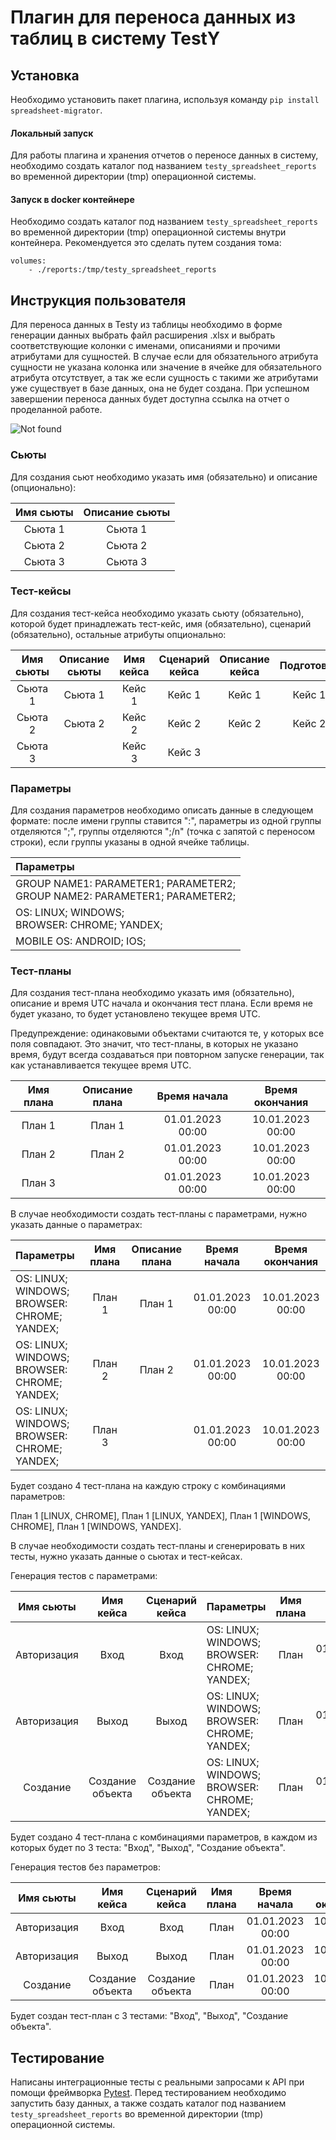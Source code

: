 # Плагин для переноса данных из таблиц в систему TestY

## Установка
Необходимо установить пакет плагина, используя команду `pip install spreadsheet-migrator`.

#### Локальный запуск
Для работы плагина и хранения отчетов о переносе данных в систему, необходимо создать каталог под 
названием `testy_spreadsheet_reports` во временной директории (tmp) операционной системы.

#### Запуск в docker контейнере
Необходимо создать каталог под названием `testy_spreadsheet_reports` во временной директории (tmp) операционной системы 
внутри контейнера. Рекомендуется это сделать путем создания тома:

    volumes:
        - ./reports:/tmp/testy_spreadsheet_reports

## Инструкция пользователя
Для переноса данных в Testy из таблицы необходимо в форме
генерации данных выбрать файл расширения .xlsx и выбрать
соответствующие колонки с именами, описаниями и прочими атрибутами для
сущностей. В случае если для обязательного атрибута сущности не
указана колонка или значение в ячейке для обязательного атрибута отсутствует, а так же если
сущность с такими же атрибутами уже существует в базе данных, она не будет создана. При успешном
завершении переноса данных будет доступна ссылка на отчет о проделанной работе.

![Not found](https://drive.google.com/uc?id=1DO4_Ds8u7uXkZIiFA9uEHulygcIQML5A)

### Сьюты
Для создания сьют необходимо указать имя (обязательно) и описание (опционально):

| Имя сьюты | Описание сьюты  | 
|:---------:|:---------------:|
|  Сьюта 1  |     Сьюта 1     |     
|  Сьюта 2  |     Сьюта 2     |
|  Сьюта 3  |     Сьюта 3     |

### Тест-кейсы
Для создания тест-кейса необходимо указать сьюту (обязательно),
которой будет принадлежать тест-кейс, имя (обязательно),
сценарий (обязательно), остальные атрибуты опционально:

| Имя сьюты | Описание сьюты | Имя кейса | Сценарий кейса | Описание кейса | Подготовка | Очистка | Время выполнения |
|:---------:|:--------------:|:---------:|:--------------:|:--------------:|:----------:|:-------:|:----------------:|
|  Сьюта 1  |    Сьюта 1     |  Кейс 1   |     Кейс 1     |     Кейс 1     |   Кейс 1   | Кейс 1  |       100        |
|  Сьюта 2  |    Сьюта 2     |  Кейс 2   |     Кейс 2     |     Кейс 2     |   Кейс 2   | Кейс 2  |       200        |
|  Сьюта 3  |                |  Кейс 3   |     Кейс 3     |                |            |         |                  |

### Параметры
Для создания параметров необходимо описать данные в следующем формате:
после имени группы ставится ":", параметры из одной группы отделяются ";", группы отделяются ";/n" 
(точка с запятой с переносом строки), если группы указаны в одной ячейке таблицы.

| Параметры                                                                           | 
|:------------------------------------------------------------------------------------|
| GROUP NAME1: PARAMETER1; PARAMETER2;<br/> GROUP NAME2: PARAMETER1; PARAMETER2;<br/> |
| OS: LINUX; WINDOWS;<br/> BROWSER: CHROME; YANDEX;<br/>                              |    
| MOBILE OS: ANDROID; IOS;                                                            |

### Тест-планы
Для создания тест-плана необходимо указать имя (обязательно), описание и
время UTC начала и окончания тест плана. Если время не будет указано, то будет установлено текущее
время UTC. 

Предупреждение: одинаковыми объектами считаются те, у которых все поля совпадают.
Это значит, что тест-планы, в которых не указано время, будут всегда создаваться при повторном 
запуске генерации, так как устанавливается текущее время UTC.

| Имя плана | Описание плана |   Время начала   |    Время окончания    |
|:---------:|:--------------:|:----------------:|:---------------------:|
|  План 1   |     План 1     | 01.01.2023 00:00 |   10.01.2023 00:00    |
|  План 2   |     План 2     | 01.01.2023 00:00 |   10.01.2023 00:00    |
|  План 3   |                | 01.01.2023 00:00 |   10.01.2023 00:00    |

В случае необходимости создать тест-планы с параметрами, 
нужно указать данные о параметрах:

| Параметры                                              | Имя плана | Описание плана |   Время начала   |    Время окончания    |
|:-------------------------------------------------------|:---------:|:--------------:|:----------------:|:---------------------:|
| OS: LINUX; WINDOWS;<br/> BROWSER: CHROME; YANDEX;<br/> |  План 1   |     План 1     | 01.01.2023 00:00 |   10.01.2023 00:00    |
| OS: LINUX; WINDOWS;<br/> BROWSER: CHROME; YANDEX;<br/> |  План 2   |     План 2     | 01.01.2023 00:00 |   10.01.2023 00:00    |
| OS: LINUX; WINDOWS;<br/> BROWSER: CHROME; YANDEX;<br/> |  План 3   |                | 01.01.2023 00:00 |   10.01.2023 00:00    |

Будет создано 4 тест-плана на каждую строку с комбинациями параметров: 

План 1 [LINUX, CHROME], План 1 [LINUX, YANDEX], План 1 [WINDOWS, CHROME], План 1 [WINDOWS, YANDEX].

В случае необходимости создать тест-планы и сгенерировать в них тесты, нужно указать данные о сьютах и тест-кейсах.

Генерация тестов с параметрами:

|  Имя сьюты  |    Имя кейса     |  Сценарий кейса  | Параметры                                              | Имя плана |   Время начала   |    Время окончания    |
|:-----------:|:----------------:|:----------------:|:-------------------------------------------------------|:---------:|:----------------:|:---------------------:|
| Авторизация |       Вход       |       Вход       | OS: LINUX; WINDOWS;<br/> BROWSER: CHROME; YANDEX;<br/> |   План    | 01.01.2023 00:00 |   10.01.2023 00:00    |
| Авторизация |      Выход       |      Выход       | OS: LINUX; WINDOWS;<br/> BROWSER: CHROME; YANDEX;<br/> |   План    | 01.01.2023 00:00 |   10.01.2023 00:00    |
|  Создание   | Создание объекта | Создание объекта | OS: LINUX; WINDOWS;<br/> BROWSER: CHROME; YANDEX;<br/> |   План    | 01.01.2023 00:00 |   10.01.2023 00:00    |

Будет создано 4 тест-плана с комбинациями параметров, в каждом из которых будет по 3 теста: 
"Вход", "Выход", "Создание объекта".

Генерация тестов без параметров:

|  Имя сьюты  |    Имя кейса     |  Сценарий кейса  | Имя плана |   Время начала   |    Время окончания    |
|:-----------:|:----------------:|:----------------:|:---------:|:----------------:|:---------------------:|
| Авторизация |       Вход       |       Вход       |   План    | 01.01.2023 00:00 |   10.01.2023 00:00    |
| Авторизация |      Выход       |      Выход       |   План    | 01.01.2023 00:00 |   10.01.2023 00:00    |
|  Создание   | Создание объекта | Создание объекта |   План    | 01.01.2023 00:00 |   10.01.2023 00:00    |

Будет создан тест-план с 3 тестами: "Вход", "Выход", "Создание объекта".

## Тестирование
Написаны интеграционные тесты с реальными запросами к API при помощи фреймворка [Pytest](https://docs.pytest.org/en/7.3.x/contents.html). 
Перед тестированием необходимо запустить базу данных, а также создать каталог под названием 
`testy_spreadsheet_reports` во временной директории (tmp) операционной системы.
